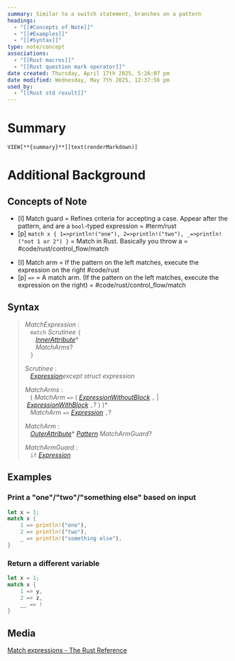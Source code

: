 ```yaml
---
summary: Similar to a switch statement, branches on a pattern
headings:
  - "[[#Concepts of Note]]"
  - "[[#Examples]]"
  - "[[#Syntax]]"
type: note/concept
associations:
  - "[[Rust macros]]"
  - "[[Rust question mark operator]]"
date created: Thursday, April 17th 2025, 5:26:07 pm
date modified: Wednesday, May 7th 2025, 12:37:56 pm
used_by:
  - "[[Rust std result]]"
---
```

# Summary
`VIEW[**{summary}**][text(renderMarkdown)]`

# Additional Background
## Concepts of Note
- [I] Match guard = Refines criteria for accepting a case. Appear after the pattern, and are a `bool`-typed expression = #term/rust 
- [p] `match x { 1=>println!("one"), 2=>println!("two"), _=>println!("not 1 or 2") }` = Match in Rust. Basically you throw a  = #code/rust/control_flow/match
<!--ID: 1751434090524-->

- [I] Match arm = If the pattern on the left matches, execute the expression on the right #code/rust 
- [p] `=>` = A match arm. (If the pattern on the left matches, execute the expression on the right) = #code/rust/control_flow/match 
<!--ID: 1751434090528-->


## Syntax
> _MatchExpression_ :  
>    `match` _Scrutinee_ `{`  
>       [_InnerAttribute_](https://doc.rust-lang.org/reference/attributes.html)*  
>       _MatchArms_?  
>    `}`
> 
> _Scrutinee_ :  
>    [_Expression_](https://doc.rust-lang.org/reference/expressions.html)_except struct expression_
> 
> _MatchArms_ :  
>    ( _MatchArm_ `=>` ( [_ExpressionWithoutBlock_](https://doc.rust-lang.org/reference/expressions.html) `,` | [_ExpressionWithBlock_](https://doc.rust-lang.org/reference/expressions.html) `,`? ) )*  
>    _MatchArm_ `=>` [_Expression_](https://doc.rust-lang.org/reference/expressions.html) `,`?
> 
> _MatchArm_ :  
>    [_OuterAttribute_](https://doc.rust-lang.org/reference/attributes.html)* [_Pattern_](https://doc.rust-lang.org/reference/patterns.html) _MatchArmGuard_?
> 
> _MatchArmGuard_ :  
>    `if` [_Expression_](https://doc.rust-lang.org/reference/expressions.html)

## Examples
### Print a "one"/"two"/"something else" based on input
```rust
let x = 1;
match x {
    1 => println!("one"),
    2 => println!("two"),
    _ => println!("something else"),
}

```

### Return a different variable
```rust
let x = 1;
match x {
    1 => y,
    2 => z,
    __ => !
}

```

## Media
[Match expressions - The Rust Reference](https://doc.rust-lang.org/reference/expressions/match-expr.html)
